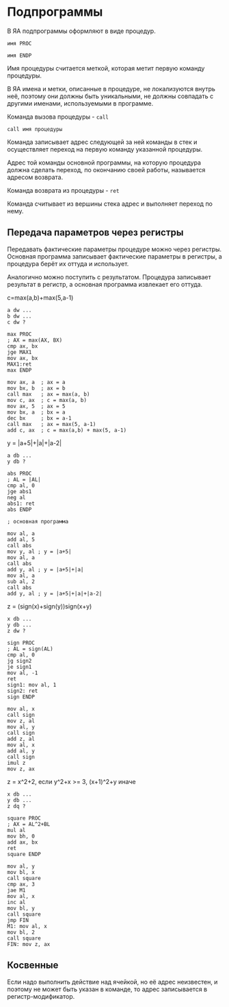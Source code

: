 # Подпрограммы

В ЯА подпрограммы оформляют в виде процедур.

```x86asm
имя PROC

имя ENDP
```

Имя процедуры считается меткой, которая метит первую команду процедуры.

В ЯА имена и метки, описанные в процедуре, не локализуются внутрь неё, поэтому они должны быть уникальными, не должны совпадать с другими именами, используемыми в программе.

Команда вызова процедуры - `call`

```x86asm
call имя процедуры
```

Команда записывает адрес следующей за ней команды в стек и осуществляет переход на первую команду указанной процедуры.

Адрес той команды основной программы, на которую процедура должна сделать переход, по окончанию своей работы, называется адресом возврата.

Команда возврата из процедуры - `ret`

Команда считывает из вершины стека адрес и выполняет переход по нему.

## Передача параметров через регистры

Передавать фактические параметры процедуре можно через регистры. Основная программа записывает фактические параметры в регистры, а процедура берёт их оттуда и использует.

Аналогично можно поступить с результатом. Процедура записывает результат в регистр, а основная программа извлекает его оттуда.

c=max(a,b)+max(5,a-1)

```x86asm
a dw ...
b dw ...
c dw ?

max PROC
; AX = max(AX, BX)
cmp ax, bx
jge MAX1
mov ax, bx
MAX1:ret
max ENDP

mov ax, a  ; ax = a
mov bx, b  ; ax = b
call max   ; ax = max(a, b)
mov с, ax  ; с = max(a, b)
mov ax, 5  ; ax = 5
mov bx, a  ; bx = a
dec bx     ; bx = a-1
call max   ; ax = max(5, a-1)
add с, ax  ; c = max(a,b) + max(5, a-1)
```

y = |a+5|+|a|+|a-2|

```x86asm
a db ...
y db ?

abs PROC
; AL = |AL|
cmp al, 0
jge abs1
neg al
abs1: ret
abs ENDP

; основная программа

mov al, a
add al, 5
call abs
mov y, al ; y = |a+5|
mov al, a
call abs
add y, al ; y = |a+5|+|a|
mov al, a
sub al, 2
call abs
add y, al ; y = |a+5|+|a|+|a-2|
```

z = (sign(x)+sign(y))sign(x+y)

```x86asm
x db ...
y db ...
z dw ?

sign PROC
; AL = sign(AL)
cmp al, 0
jg sign2
je sign1
mov al, -1
ret
sign1: mov al, 1
sign2: ret
sign ENDP

mov al, x
call sign
mov z, al
mov al, y
call sign
add z, al
mov al, x
add al, y
call sign
imul z
mov z, ax
```

z = x^2+2, если y^2+x >= 3, (x+1)^2+y иначе

```x86asm
x db ...
y db ...
z dq ?

square PROC
; AX = AL^2+BL
mul al
mov bh, 0
add ax, bx
ret
square ENDP

mov al, y
mov bl, x
call square
cmp ax, 3
jae M1
mov al, x
inc al
mov bl, y
call square
jmp FIN
M1: mov al, x
mov bl, 2
call square
FIN: mov z, ax
```

## Косвенные 

Если надо выполнить действие над ячейкой, но её адрес неизвестен, и поэтому не может быть указан в команде, то адрес записывается в регистр-модификатор.
